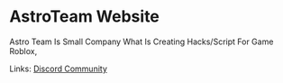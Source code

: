 # AstroTeam Website
Astro Team Is Small Company What Is Creating Hacks/Script For Game Roblox,

Links:
[Discord Community](https://dsc.gg/asteroidteam/)
